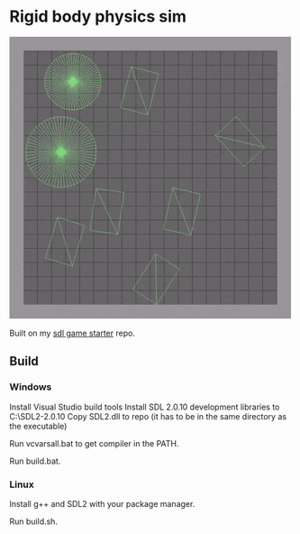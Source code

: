 # Rigid body physics sim

![rigid bodies bouncing around](rigid-body-sim.gif)

Built on my [sdl game starter](https://github.com/NunoDasNeves/sdl-game-starter) repo.

## Build

### Windows

Install Visual Studio build tools
Install SDL 2.0.10 development libraries to C:\SDL2-2.0.10
Copy SDL2.dll to repo (it has to be in the same directory as the executable)

Run vcvarsall.bat to get compiler in the PATH.

Run build.bat.

### Linux

Install g++ and SDL2 with your package manager.

Run build.sh.
